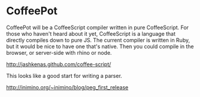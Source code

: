 # CoffeePot

CoffeePot will be a CoffeeScript compiler written in pure CoffeeScript.  For those who haven't heard about it yet, CoffeeScript is a language that directly compiles down to pure JS.  The current compiler is written in Ruby, but it would be nice to have one that's native.  Then you could compile in the browser, or server-side with rhino or node.

http://jashkenas.github.com/coffee-script/

This looks like a good start for writing a parser.

http://inimino.org/~inimino/blog/peg_first_release
